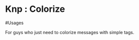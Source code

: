 Knp : Colorize
==============

#Usages

For guys who just need to colorize messages with simple tags.
